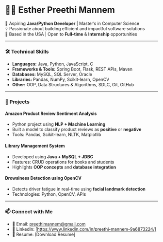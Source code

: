 # 👩‍💻 Esther Preethi Mannem

🚀 Aspiring **Java/Python Developer** | Master’s in Computer Science  
💡 Passionate about building efficient and impactful software solutions  
📍 Based in the USA | Open to **Full-time** & **Internship** opportunities  

---

### 🛠️ **Technical Skills**
- **Languages:** Java, Python, JavaScript, C  
- **Frameworks & Tools:** Spring Boot, Flask, REST APIs, Maven  
- **Databases:** MySQL, SQL Server, Oracle  
- **Libraries:** Pandas, NumPy, Scikit-learn, OpenCV  
- **Other:** OOP, Data Structures & Algorithms, SDLC, Git, GitHub  

---

### 📌 **Projects**

#### Amazon Product Review Sentiment Analysis
- Python project using **NLP + Machine Learning**  
- Built a model to classify product reviews as **positive** or **negative**  
- Tools: Pandas, Scikit-learn, NLTK, Matplotlib  

#### Library Management System
- Developed using **Java + MySQL + JDBC**  
- Features: CRUD operations for books and students  
- Highlights **OOP concepts** and **database integration**

#### Drowsiness Detection using OpenCV
- Detects driver fatigue in real-time using **facial landmark detection**  
- Technologies: Python, OpenCV, APIs  

---

### 📫 **Connect with Me**
- 📧 Email: [preethimannem@gmail.com](mailto:preethimannem@gmail.com)
- 💼 LinkedIn: [https://www.linkedin.com/in/preethi-mannem-9a6873224/]
- 📄 Resume: [Download Resume]
